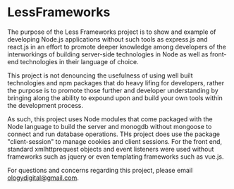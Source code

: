 # LessFrameworks
The purpose of the Less Frameworks project is to show and example of developing Node.js applications without such tools as express.js and react.js in an effort to promote deeper knowledge among developers of the interworkings of building server-side technologies in Node as well as front-end technologies in their language of choice.

This project is not denouncing the usefulness of using well built technologies and npm packages that do heavy lifing for developers, rather the purpose is to promote those further and developer understanding by bringing along the ability to expound upon and build your own tools within the development process.

As such, this project uses Node modules that come packaged with the Node language to build the server and monogdb without mongoose to connect and run database operations. THs project does use the package "client-session" to manage cookies and client sessions. For the front end, standard xmlhttprequest objects and event listeners were used without frameworks such as jquery or even templating frameworks such as vue.js.

For questions and concerns regarding this project, please email ologydigital@gmail.com.
